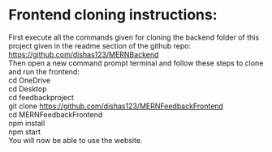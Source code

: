 # Frontend cloning instructions: <br>
First execute all the commands given for cloning the backend folder of this project given in the readme section of the github repo: https://github.com/dishas123/MERNBackend <br>
Then open a new command prompt terminal and follow these steps to clone and run the frontend: <br>
cd OneDrive <br>
cd Desktop <br>
cd feedbackproject <br>
git clone https://github.com/dishas123/MERNFeedbackFrontend <br>
cd MERNFeedbackFrontend <br>
npm install <br>
npm start <br>
You will now be able to use the website. <br>



